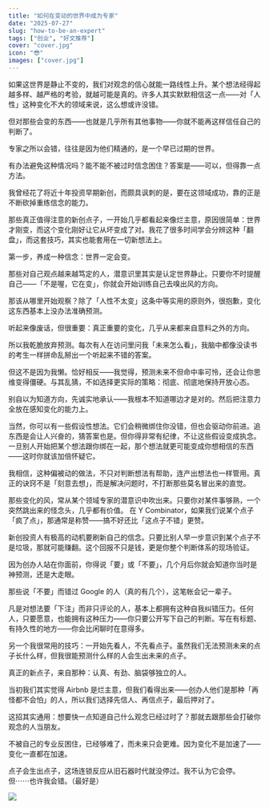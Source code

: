 ```yaml
---
title: "如何在变动的世界中成为专家"
date: "2025-07-27"
slug: "how-to-be-an-expert"
tags: ["创业", "好文推荐"]
cover: "cover.jpg"
icon: "😎"
images: ["cover.jpg"]
---
```

如果这世界是静止不变的，我们对观念的信心就能一路线性上升。某个想法经得起越多样、越严格的考验，就越可能是真的。许多人其实默默相信这一点——对「人性」这种变化不大的领域来说，这么想或许没错。



但对那些会变的东西——也就是几乎所有其他事物——你就不能再这样信任自己的判断了。



专家之所以会错，往往是因为他们精通的，是一个早已过期的世界。



有办法避免这种情况吗？能不能不被过时信念困住？答案是——可以，但得靠一点方法。



我曾经花了将近十年投资早期新创，而颇具讽刺的是，要在这领域成功，靠的正是不断砍掉重练信念的能力。



那些真正值得注意的新创点子，一开始几乎都看起来像烂主意，原因很简单：世界才刚变，而这个变化刚好让它从坏变成了对。我花了很多时间学会分辨这种「翻盘」，而这套技巧，其实也能套用在一切新想法上。



第一步，养成一种信念：世界一定会变。



那些对自己观点越来越笃定的人，潜意识里其实是认定世界静止。只要你不时提醒自己——「不是喔，它在变」，你就会开始训练自己去嗅出风的方向。



那该从哪里开始观察？除了「人性不太变」这条中等实用的原则外，很抱歉，变化这东西基本上没办法准确预测。



听起来像废话，但很重要：真正重要的变化，几乎从来都来自意料之外的方向。



所以我乾脆放弃预测。每次有人在访问里问我「未来怎么看」，我脑中都像没读书的考生一样拼命乱掰出一个听起来不错的答案。



但这不是因为我懒。恰好相反——我觉得，预测未来不但命中率可怜，还会让你思维变得僵硬。与其乱猜，不如选择更实际的策略：彻底、彻底地保持开放心态。



别自以为知道方向，先诚实地承认——我根本不知道哪边才是对的。然后把注意力全放在感知变化的能力上。



当然，你可以有一些假设性想法。它们会稍微绑住你没错，但也会驱动你前进。追东西是会让人兴奋的，猜答案也是。但你得非常有纪律，不让这些假设变成执念。
一旦别人开始把某个想法跟你绑在一起，那个想法就更可能变成你想相信的东西——这时你就该加倍怀疑它。



我相信，这种偏被动的做法，不只对判断想法有帮助，连产出想法也一样管用。真正的诀窍不是「刻意去想」，而是解决问题时，不打断那些莫名冒出来的直觉。



那些变化的风，常从某个领域专家的潜意识中吹出来。只要你对某件事够熟，一个突然跳出来的怪念头，几乎都有价值。
在 Y Combinator，如果我们说某个点子「疯了点」，那通常是称赞——搞不好还比「这点子不错」更赞。



新创投资人有极高的动机要刷新自己的信念。只要比别人早一步意识到某个点子不是垃圾，那就可能赚翻。这个回报不只是钱，更是你整个判断体系的现场验证。



因为创办人站在你面前，你得说「要」或「不要」，几个月后你就会知道你当时是神预测，还是大走眼。



那些说「不要」而错过 Google 的人（真的有几个），这笔帐会记一辈子。



凡是对想法要「下注」而非只评论的人，基本上都拥有这种自我纠错压力。任何人，只要愿意，也能拥有这种压力——你只要公开写下自己的判断。写在有标题、有持久性的地方——你会比闲聊时在意得多。



另一个我很常用的技巧：一开始先看人，不先看点子。虽然我们无法预测未来的点子长什么样，但我很能预测什么样的人会生出未来的点子。



真正的新点子，来自那种：认真、有劲、脑袋够独立的人。



当初我们其实觉得 Airbnb 是烂主意，但我们看得出来——创办人他们是那种「再怪都不会怕」的人，所以我们选择先信人、再信点子，最后押对了。



这招其实通用：想要快一点知道自己什么观念已经过时了？那就去跟那些会打破你观念的人当朋友。



不被自己的专业反困住，已经够难了，而未来只会更难。因为变化不是加速了——变化一直都在加速。



点子会生出点子，这场连锁反应从旧石器时代就没停过。我不认为它会停。
但⋯⋯也许我会错。（最好是）




![](https://prod-files-secure.s3.us-west-2.amazonaws.com/112d0858-5090-4d34-a606-b75eb8d65fd2/46476355-9cf3-4e99-9b7a-3531bc426380/1000202064.png?X-Amz-Algorithm=AWS4-HMAC-SHA256&X-Amz-Content-Sha256=UNSIGNED-PAYLOAD&X-Amz-Credential=ASIAZI2LB466ZRQG7FXB%2F20250904%2Fus-west-2%2Fs3%2Faws4_request&X-Amz-Date=20250904T103430Z&X-Amz-Expires=3600&X-Amz-Security-Token=IQoJb3JpZ2luX2VjEPH%2F%2F%2F%2F%2F%2F%2F%2F%2F%2FwEaCXVzLXdlc3QtMiJIMEYCIQD0N7Jn9ZyFWnG1hhyjRDRXuiqDrX2IK1%2BRNbv2RtkLhwIhAJG8GyBFpFgWCkjSl3MuDBlyphRZdu%2BIaksDpK3dgsXpKv8DCFoQABoMNjM3NDIzMTgzODA1IgxpqSANV7LN2k9klWgq3AMhDpZFo%2FT%2Fk%2Fk2bvu%2FgB10b0MmEg60l3zO%2FsLCJYfgWZIivjV%2FRlgo908s99rC%2F4eLUWCNXDsGNUf9GaZnmdgpdsKIPvAcVJTlmEGSTb4MFPRd2l4DqzVLIjegI5Qhc0H45NbYgeFcKkZ2Cy7SV%2BG4lJYV1IFEYQPqAtbPFsqNmTp8JDCSty1Ufmd4Lwn%2BV5TOLEtp%2F87eZTlIXU9hjGaIDXcRH08IGEVI3u%2FAcqBkGQJighiPHU0nCtxqI0wE2S8yKdRRs1sHWznoTqxJVe%2BjFMeeDb04oDA5H7OSOB2z59OgJ1bHU3ZFu94utnl%2FbxgXajN0EfhW1P0F3OYGLG9Sf6K3gv6Nx%2B18feK3tINMn4CBYi%2BBGaIB2DoNELaRZM529NkgSDVB5f50srR4QyiW%2FnnUzh1xM9ynAm2azpPs7kUy0XgOiM7HWf403ElMxhjP6K9h8E%2BjYMQ8N3LV0rdqxp51nJS9qMqMvOn%2Fvb%2FvhT0xUWNruZJk2Ye9JBqM6qET7TayD41suqTd%2F%2BsYt9rQD2Ql4fK%2FOzCRFEY6fEiSqSgncwF7M8ZjHz2TgPxFYfDmMYULVgMR9OM%2Ff1WRAeHeTv5cju9OR4SH1XoNGqgwik9%2B%2FCBzlZF63PDO0zC0puXFBjqkASyn%2FjubGLFAr2elUzguLB%2Be%2FLrfzZjYC7m63cBJNmuGaNlMrNDR1V6oxeibkc66umbLSXMMnkiK7iMftjHoBl0w4pWq9VnkFlvWHQWu8MuFO2ZVhqqQj66yT8Y2pmRwmoxEZuonIoP5TqQ6FSODpSOV1JWgueMfj%2B0ibeRA6VkSaik%2FWe81OyAnDRDWPyAMeEz6uwjP8GysjMf%2FYZdfHWnDwhBP&X-Amz-Signature=839bca3416fa4b24f6cfac70389cdb34a6912414591efb118bc6ed0c997ccdf2&X-Amz-SignedHeaders=host&x-amz-checksum-mode=ENABLED&x-id=GetObject)


